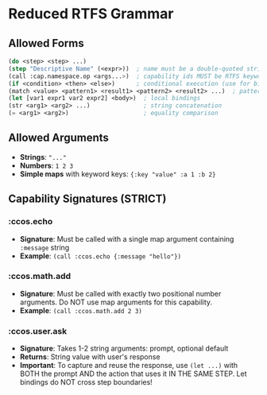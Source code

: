 # Reduced RTFS Grammar

## Allowed Forms

```lisp
(do <step> <step> ...)
(step "Descriptive Name" (<expr>))  ; name must be a double-quoted string
(call :cap.namespace.op <args...>)  ; capability ids MUST be RTFS keywords starting with a colon
(if <condition> <then> <else>)      ; conditional execution (use for binary yes/no)
(match <value> <pattern1> <result1> <pattern2> <result2> ...)  ; pattern matching (use for multiple choices)
(let [var1 expr1 var2 expr2] <body>)  ; local bindings
(str <arg1> <arg2> ...)               ; string concatenation
(= <arg1> <arg2>)                     ; equality comparison
```

## Allowed Arguments

- **Strings**: `"..."`
- **Numbers**: `1 2 3`
- **Simple maps** with keyword keys: `{:key "value" :a 1 :b 2}`

## Capability Signatures (STRICT)

### :ccos.echo
- **Signature**: Must be called with a single map argument containing `:message` string
- **Example**: `(call :ccos.echo {:message "hello"})`

### :ccos.math.add
- **Signature**: Must be called with exactly two positional number arguments. Do NOT use map arguments for this capability.
- **Example**: `(call :ccos.math.add 2 3)`

### :ccos.user.ask
- **Signature**: Takes 1-2 string arguments: prompt, optional default
- **Returns**: String value with user's response
- **Important**: To capture and reuse the response, use `(let ...)` with BOTH the prompt AND the action that uses it IN THE SAME STEP. Let bindings do NOT cross step boundaries!

